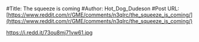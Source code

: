 #Title: The squeeze is coming
#Author: Hot_Dog_Dudeson
#Post URL: [https://www.reddit.com/r/GME/comments/n3qlrc/the_squeeze_is_coming/](https://www.reddit.com/r/GME/comments/n3qlrc/the_squeeze_is_coming/)


https://i.redd.it/73ou8mj71vw61.jpg